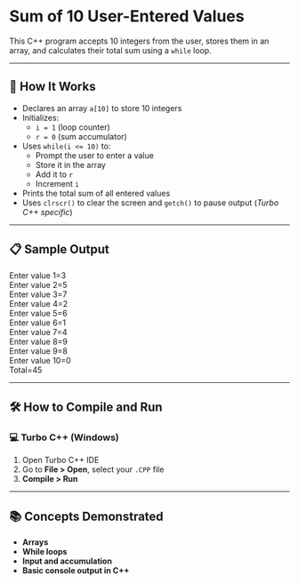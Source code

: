 # Sum of 10 User-Entered Values

This C++ program accepts 10 integers from the user, stores them in an array, and calculates their total sum using a `while` loop.

---

## 🚀 How It Works

- Declares an array `a[10]` to store 10 integers
- Initializes:
  - `i = 1` (loop counter)
  - `r = 0` (sum accumulator)
- Uses `while(i <= 10)` to:
  - Prompt the user to enter a value
  - Store it in the array
  - Add it to `r`
  - Increment `i`
- Prints the total sum of all entered values
- Uses `clrscr()` to clear the screen and `getch()` to pause output (*Turbo C++ specific*)

---

## 📋 Sample Output

Enter value 1=3  
Enter value 2=5  
Enter value 3=7  
Enter value 4=2  
Enter value 5=6  
Enter value 6=1  
Enter value 7=4  
Enter value 8=9  
Enter value 9=8  
Enter value 10=0  
Total=45

---

## 🛠️ How to Compile and Run

### 💻 Turbo C++ (Windows)

1. Open Turbo C++ IDE
2. Go to **File > Open**, select your `.CPP` file
3. **Compile > Run**

---

## 📚 Concepts Demonstrated
- **Arrays**
- **While loops**
- **Input and accumulation**
- **Basic console output in C++**
